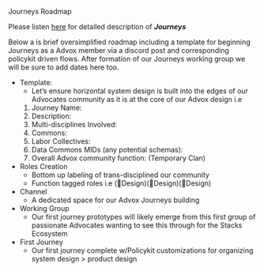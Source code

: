 Journeys Roadmap

Please listen [here](https://www.youtube.com/watch?v=qvfWp25NQYU) for detailed description of **_Journeys_**

Below a is brief oversimplified roadmap including a template for beginning Journeys as a Advox member via a discord post and corresponding policykit driven flows. After formation of our Journeys working group we will be sure to add dates here too. 

- Template:
    - Let’s ensure horizontal system design is built into the edges of our Advocates community as it is at the core of our Advox design i.e
    1. Journey Name: 
    2. Description: 
    3. Multi-disciplines Involved: 
    4. Commons: 
    5. Labor Collectives: 
    6. Data Commons MIDs (any potential schemas): 
    7. Overall Advox community function: (Temporary Clan)
- Roles Creation
    - Bottom up labeling of trans-disciplined our community 
    - Function tagged roles i.e (🐢Design)(🐺Design)(🐻Design)
- Channel
    - A dedicated space for our Advox Journeys building
- Working Group
    - Our first journey prototypes will likely emerge from this first group of passionate Advocates wanting to see this through for the Stacks Ecosystem
- First Journey
    - Our first journey complete w/Policykit customizations for organizing system design > product design
